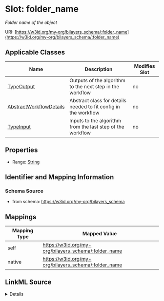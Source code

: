 

# Slot: folder_name


_Folder name of the object_





URI: [https://w3id.org/my-org/bilayers_schema/:folder_name](https://w3id.org/my-org/bilayers_schema/:folder_name)



<!-- no inheritance hierarchy -->





## Applicable Classes

| Name | Description | Modifies Slot |
| --- | --- | --- |
| [TypeOutput](TypeOutput.md) | Outputs of the algorithm to the next step in the workflow |  no  |
| [AbstractWorkflowDetails](AbstractWorkflowDetails.md) | Abstract class for details needed to fit config in the workflow |  no  |
| [TypeInput](TypeInput.md) | Inputs to the algorithm from the last step of the workflow |  no  |







## Properties

* Range: [String](String.md)





## Identifier and Mapping Information







### Schema Source


* from schema: https://w3id.org/my-org/bilayers_schema




## Mappings

| Mapping Type | Mapped Value |
| ---  | ---  |
| self | https://w3id.org/my-org/bilayers_schema/:folder_name |
| native | https://w3id.org/my-org/bilayers_schema/:folder_name |




## LinkML Source

<details>
```yaml
name: folder_name
description: Folder name of the object
from_schema: https://w3id.org/my-org/bilayers_schema
rank: 1000
alias: folder_name
domain_of:
- AbstractWorkflowDetails
range: string
required: false

```
</details>